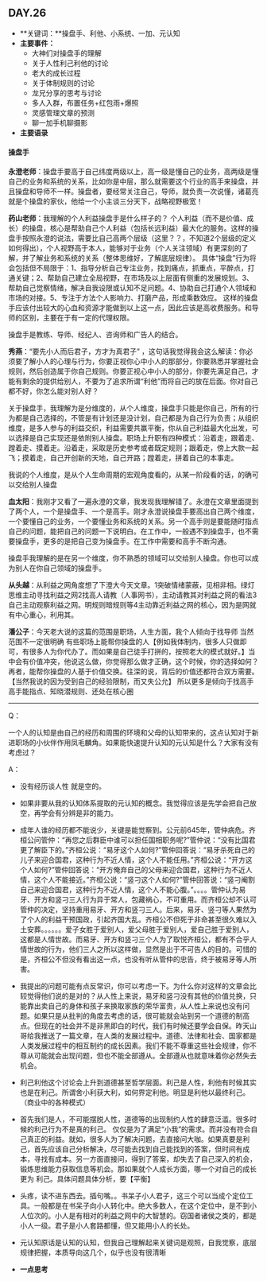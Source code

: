 ## DAY.26
+ **关键词：**操盘手、利他、小系统、一加、元认知
+ **主要事件：**
    + 大神们对操盘手的理解
    + 关于人性利己利他的讨论
    + 老大的成长过程
    + 关于体制规则的讨论
    + 龙兄分享的思考与讨论
    + 多人入群，布置任务+红包雨+爆照
    + 灵感管理文章的预测
    + 聊一加手机聊摄影
+ **主要语录**

#### 操盘手

**永澄老师**：操盘手要高于自己纬度两级以上，高一级是懂自己的业务，高两级是懂自己的业务和系统的关系，比如你是中层，那么就需要这个行业的高手来操盘，并且操盘和导师不一样。操盘者，要经常关注自己，导师，就负责一次说懂，诸葛亮就是个操盘的家伙，他给一个小主谈三分天下，战略视野极宽！

**药山老师**：我理解的个人利益操盘手是什么样子的？
个人利益（而不是价值、成长）的操盘，核心是帮助自己个人利益（包括长远利益）最大化的服务。这样的操盘手按照永澄的说法，需要比自己高两个层级（这里？？，不知道2个层级的定义如何得出），个人视野高于本人，能够对于业务（个人关注领域）有更深刻的了解，并了解业务和系统的关系（整体思维好，了解底层规律）。
具体“操盘”行为将会包括但不局限于：1、指导分析自己专注业务，找到痛点，抓重点，平醉点，打通关键；2、帮助自己建立全局视野，在市场及以上层面有侧重的发展规划。3、帮助自己觉察情绪，解决自我设限或认知不足问题。4、协助自己打通个人领域和市场的对接。5、专注于方法个人影响力、打磨产品，形成乘数效应。
这样的操盘手应该付出较大的心血和资源才能做到以上这一点，因此应该是高收费服务。和导师的区别，主要在于有一定的代理权限。

操盘手是教练、导师、经纪人、咨询师和广告人的结合。

**秀燕**：“要先小人而后君子，方才为真君子” ，这句话我觉得我会这么解读：你必须要了解小人的心理与行为，你要正视你心中小人的那部分，你要熟悉并掌握社会规则，然后创造属于你自己规则。你要正视心中小人的部分，你要先满足自己，才能有剩余的提供给别人，不要为了追求所谓“利他”而将自己的放在后面。你对自己都不好，你怎么能对别人好？

关于操盘手，我理解为是分维度的，从个人维度，操盘手只能是你自己，所有的行为都是自己选择的，不管是有计划还是没计划，自己都是为自己行为负责；从组织维度，是多人参与的利益交织，利益需要共赢平衡，你从自己利益最大化出发，可以选择是自己实现还是依附别人操盘。职场上升职有四种模式：沿着走，跟着走、蹚着走、摸着走。沿着走，采取是历史参考或者既定规则；跟着走，傍上大款一起飞；摸着走，自己开创新的天地，自己开路；蹚着走，拼着自己的本事走。

我说的个人维度，是从个人生命周期的宏观角度看的，从某一阶段看的话，的确可以交给别人操盘

**血太阳**：我刚才又看了一遍永澄的文章，我发现我理解错了。永澄在文章里面提到了两个人，一个是操盘手、一个是高手。刚才永澄说操盘手要高出自己两个维度，一个要懂自己的业务，一个要懂业务和系统的关系。另一个高手则是要能随时指点自己的问题，能把自己的问题一下说明白。在工作中，一般遇不到操盘手，也不需要操盘手，更多的是把自己变为操盘手。在工作中需要和高手不断沟通。

操盘手我理解的是在另一个维度，你不熟悉的领域可以交给别人操盘。你也可以成为别人在你自己领域的操盘手。

**从头越**：从利益之网角度想了下澄大今天文章。1突破情绪蒙蔽，见相非相。绿灯思维主动寻找利益之网2找高人请教（人事网书），主动请教其对利益之网的看法3自己主动观察利益之网。明规则暗规则等4主动靠近利益之网的核心，因为是网就有中心重心，利用其。

**潘公子**：今天老大说的这篇的范围是职场，人生方面，我个人倾向于找导师
当然范围不一定很明确
有些职场上能帮你操盘的人【例如我体制内，很多人只做即可，有很多人为你代办了。而如果是自己徒手打拼的，按照老大的模式就好。】当中会有价值冲突，他说这么做，你觉得那么做才正确，这个时候，你的选择如何？
再者，能帮你操盘的人基于价值交换。往深的说，背后的价值还都符合双方需要。【当然我说的因为受到自己的经验限制，而又失公允】
所以更多是倾向于找高手
高手能指点、知晓潜规则、还处在核心圈

- - - - -------

Q：

一个人的认知是由自己的经历和周围的环境和父母的认知带来的，这点认知对于新进职场的小伙伴作用凤毛麟角。如果能快速提升认知的元认知是什么？大家有没有考虑过？

A：

- 没有经历谈人性 就是空的。

- 如果非要从我的认知体系提取的元认知的概念。我觉得应该是先学会把自己放空，再学会有分辨是非的能力。
- 成年人谁的经历都不能说少，关键是能觉察到。公元前645年，管仲病危。齐桓公问管仲：“再您之后群臣中谁可以担任国相职务呢?”管仲说：“没有比国君更了解臣下的。”齐桓公说：“易牙这个人如何?”管仲回答说：“易牙杀死自己的儿子来迎合国君，这种行为不近人情，这个人不能任用。”齐桓公说：“开方这个人如何?”管仲回答说：“开方俺弃自己的父母来迎合国君，这种行为不近人情，这个人不能接近。”齐桓公说：“竖刁这个人如何?”管仲回答说：“竖刁阉割自己来迎合国君，这种行为不近人情，这个人不能心腹。”。。。。管仲认为易牙、开方和竖刁三人行为异于常人，包藏祸心，不可重用。而齐桓公却不认可管仲的决定，坚持重用易牙、开方和竖刁三人。后来，易牙、竖刁等人果然为了个人的利益干预国政，引起齐国大乱。齐桓公不但死于非命甚至很久难以入土安葬。。。。。。爱子女胜于爱别人，爱父母胜于爱别人，爱自己胜于爱别人，这都是人情世故。而易牙、开方和竖刁三个人为了取悦齐桓公，都有不合乎人情世故的行为，他们三人之所以这样做，显然是出于不可告人的目的。可惜的是，齐桓公不但没有看出这一点，也没有听从管仲的忠告，终于被易牙等人所害。
- 我提出的问题可能有点反常识，你可以考虑一下。为什么你对这样的文章会比较觉得他们说的是对的？从人性上来说，易牙和竖刁没有其他的价值兑换，只能靠出卖自己的身体和孩子来换取家族的荣华富贵，从人性上来说也没有问题。如果只是从批判的角度去考虑的话，很可能就会站到另一个道德的制高点。但现在的社会并不是非黑即白的时代，我们有时候还要学会自保。昨天山哥给我推送了一篇文章，在人类的发展过程中。道德、法律和社会、国家都是人类发展过程中的相互制约的成长因素。我们不能不尊重这些社会规律，你不尊从可能就会出现问题，但也不能全部遵从。全部遵从也就意味着你必然失去机会。
- 利己利他这个讨论会上升到道德甚至哲学层面。利己是人性，利他有时候其实也是在利己。所谓舍小利获大利，如何界定利他。明显是利他以最终利己。（商业中的各种模式）
- 首先我们是人，不可能摆脱人性，道德等的出现制约人性的肆意泛滥。很多时候的利己行为不是真的利己。 仅仅是为了满足“小我”的需求。而并没有符合自己真正的利益。就如，很多人为了解决问题，去直接问大咖。如果真要是利己，首先应该自己分析解决，尽可能去找到自己能找到的答案，但时间有成本，寻找有成本。另一方面直接问，得到了答案，却失去了自己深入的机会，锻炼思维能力获取信息等机会。那如果就个人成长方面，哪一个对自己的成长更为 利己。具体问题具体分析，要【平衡】
- 头疼，读不进东西去。插句嘴。。书呆子小人君子，这三个可以当成个定位工具。一般都是在书呆子向小人转化中。绝大多数人，在这个定位中，是不到小人位次的。小人是有相对的利益之网中的大智慧的。窃国者诸侯之类的，都是小人一级。君子是小人套路都懂，但又能用小人的长处。
- 元认知原话是认知的认知，但我自己理解起来关键词是观照，自我觉察，底层规律把握，本质导向这几个，似乎也没有很清晰




+ **一点思考**
